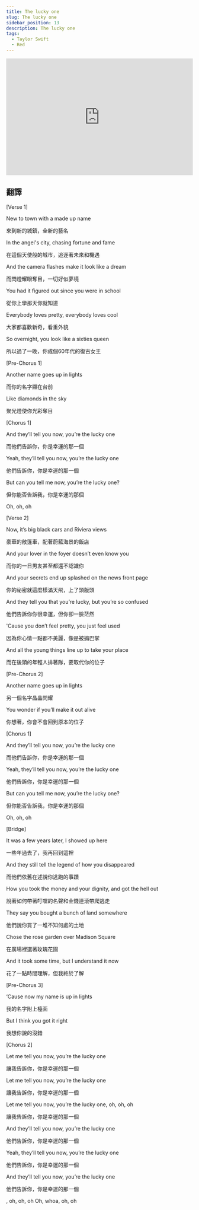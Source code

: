 ```yaml
---
title: The lucky one
slug: The lucky one
sidebar_position: 13
description: The lucky one
tags:
  - Taylor Swift
  - Red
---
```


<iframe width="100%" height="315" src="https://www.youtube.com/embed/mMJyKxcWOgk" title="YouTube video player" frameborder="0" allow="accelerometer; autoplay; clipboard-write; encrypted-media; gyroscope; picture-in-picture; web-share" allowfullscreen></iframe>


## 翻譯
[Verse 1]

New to town with a made up name

來到新的城鎮，全新的藝名

In the angel's city, chasing fortune and fame

在這個天使般的城市，追逐著未來和機遇

And the camera flashes make it look like a dream

而閃燈耀眼奪目，一切好似夢境

You had it figured out since you were in school

從你上學那天你就知道

Everybody loves pretty, everybody loves cool

大家都喜歡新奇，看重外貌

So overnight, you look like a sixties queen

所以過了一晚，你成個60年代的復古女王

[Pre-Chorus 1]

Another name goes up in lights

而你的名字顯在台前

Like diamonds in the sky

聚光燈使你光彩奪目

[Chorus 1]

And they’ll tell you now, you’re the lucky one

而他們告訴你，你是幸運的那一個

Yeah, they’ll tell you now, you’re the lucky one

他們告訴你，你是幸運的那一個

But can you tell me now, you’re the lucky one?

但你能否告訴我，你是幸運的那個

Oh, oh, oh

[Verse 2]

Now, it’s big black cars and Riviera views

豪華的敞篷車，配著蔚藍海景的飯店

And your lover in the foyer doesn’t even know you

而你的一日男友甚至都還不認識你

And your secrets end up splashed on the news front page

你的祕密就這麼樣滿天飛，上了頭版頭

And they tell you that you’re lucky, but you’re so confused

他們告訴你你很幸運，但你卻一臉茫然

'Cause you don’t feel pretty, you just feel used

因為你心情一點都不美麗，像是被搧巴掌

And all the young things line up to take your place

而在後頭的年輕人排著隊，要取代你的位子

[Pre-Chorus 2]

Another name goes up in lights

另一個名字晶晶閃耀

You wonder if you’ll make it out alive

你想著，你會不會回到原本的位子

[Chorus 1]

And they’ll tell you now, you’re the lucky one

而他們告訴你，你是幸運的那一個

Yeah, they’ll tell you now, you’re the lucky one

他們告訴你，你是幸運的那一個

But can you tell me now, you’re the lucky one?

但你能否告訴我，你是幸運的那個

Oh, oh, oh

[Bridge]

It was a few years later, I showed up here

一些年過去了，我再回到這裡

And they still tell the legend of how you disappeared

而他們依舊在述說你逃跑的事蹟

How you took the money and your dignity, and got the hell out

說著如何帶著叮噹的名聲和金錢連滾帶爬逃走

They say you bought a bunch of land somewhere

他們說你買了一堆不知何處的土地

Chose the rose garden over Madison Square

在廣場裡選著玫瑰花園

And it took some time, but I understand it now

花了一點時間理解，但我終於了解

[Pre-Chorus 3]

‘Cause now my name is up in lights

我的名字附上檯面

But I think you got it right

我想你說的沒錯

[Chorus 2]

Let me tell you now, you’re the lucky one

讓我告訴你，你是幸運的那一個

Let me tell you now, you’re the lucky one

讓我告訴你，你是幸運的那一個

Let me tell you now, you’re the lucky one, oh, oh, oh

讓我告訴你，你是幸運的那一個

And they’ll tell you now, you’re the lucky one

他們告訴你，你是幸運的那一個

Yeah, they’ll tell you now, you’re the lucky one

他們告訴你，你是幸運的那一個

And they’ll tell you now, you’re the lucky one

他們告訴你，你是幸運的那一個

, oh, oh, oh Oh, whoa, oh, oh